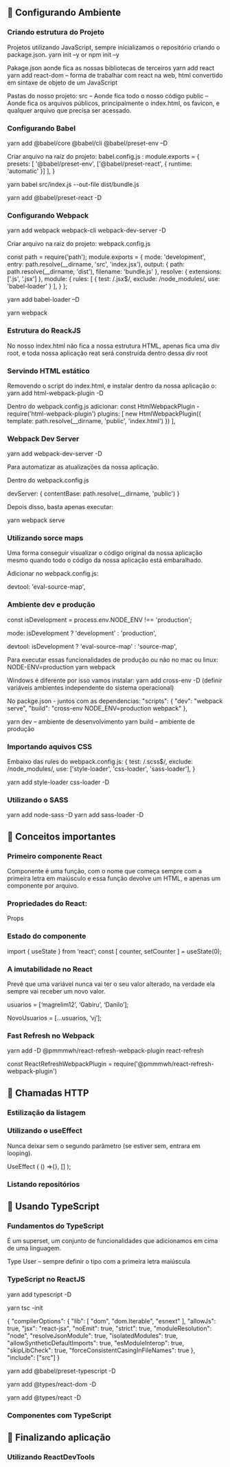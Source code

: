 ## 📝 Configurando Ambiente 

### Criando estrutura do Projeto
Projetos utilizando JavaScript, sempre inicializamos o repositório criando o package.json. 
yarn init –y or npm init –y 

Pakage.json aonde fica as nossas bibliotecas de terceiros 
yarn add react 
yarn add react-dom – forma de trabalhar com react na web, html convertido em sintaxe de objeto de um JavaScript 

Pastas do nosso projeto: 
src – Aonde fica todo o nosso código 
public – Aonde fica os arquivos públicos, principalmente o index.html, os favicon, e qualquer arquivo que precisa ser acessado. 

### Configurando Babel
yarn add @babel/core @babel/cli @babel/preset-env –D 

Criar arquivo na raíz do projeto: babel.config.js : 
module.exports = { 
presets: [ 
'@babel/preset-env', 
['@babel/preset-react', { 
runtime: 'automatic' 
}] 
], 
} 

 

yarn babel src/index.js --out-file dist/bundle.js 

yarn add @babel/preset-react -D  

### Configurando Webpack
yarn add webpack webpack-cli webpack-dev-server -D 

Criar arquivo na raiz do projeto: webpack.config.js 

const path = require('path'); 
module.exports = { 
mode: 'development', 
entry: path.resolve(__dirname, 'src', 'index.jsx'), 
output: { 
path: path.resolve(__dirname, 'dist'), 
filename: 'bundle.js' 
}, 
resolve: { 
extensions: ['.js', '.jsx'] 
}, 
module: { 
rules: [ 
{ 
test: /\.jsx$/, 
exclude: /node_modules/, 
use: 'babel-loader' 
} 
], 
} 
}; 

yarn add babel-loader –D 

yarn webpack 

### Estrutura do ReackJS
No nosso index.html não fica a nossa estrutura HTML, apenas fica uma div root, e toda nossa aplicação reat será construída dentro dessa div root 

### Servindo HTML estático
Removendo o script do index.html, e instalar dentro da nossa aplicação o: 
yarn add html-webpack-plugin -D 

Dentro do webpack.config.js adicionar: 
const HtmlWebpackPlugin - require('html-webpack-plugin') 
plugins: [ 
new HtmlWebpackPlugin({ 
template: path.resolve(__dirname, 'public', 'index.html') 
}) 
], 

### Webpack Dev Server
yarn add webpack-dev-server -D 

Para automatizar as atualizações da nossa aplicação. 

Dentro do webpack.config.js 

devServer: { 
contentBase: path.resolve(__dirname, 'public') 
} 

Depois disso, basta apenas executar: 

yarn webpack serve 

### Utilizando sorce maps
Uma forma conseguir visualizar o código original da nossa aplicação mesmo quando todo o código da nossa aplicação está embaralhado. 

Adicionar no webpack.config.js: 

devtool: 'eval-source-map', 

### Ambiente dev e produção
const isDevelopment = process.env.NODE_ENV !== 'production'; 

mode: isDevelopment ? 'development' : 'production', 

devtool: isDevelopment ? 'eval-source-map' : 'source-map', 

Para executar essas funcionalidades de produção ou não no mac ou linux: 
NODE-ENV=production yarn webpack 

Windows é diferente por isso vamos instalar: 
yarn add cross-env -D (definir variáveis ambientes independente do sistema operacional) 

No packge.json - juntos com as dependencias: 
"scripts": { 
"dev": "webpack serve", 
"build": "cross-env NODE_ENV=production webpack" 
}, 

yarn dev – ambiente de desenvolvimento 
yarn build – ambiente de produção   

### Importando aquivos CSS
Embaixo das rules do webpack.config.js: 
{ 
test: /\.scss$/, 
exclude: /node_modules/, 
use: ['style-loader', 'css-loader', 'sass-loader'], 
} 

yarn add style-loader css-loader -D 

### Utilizando o SASS
yarn add node-sass -D 
yarn add sass-loader -D 

## 📝 Conceitos importantes 

### Primeiro componente React
Componente é uma função, com o nome que começa sempre com a primeira letra em maiúsculo e essa função devolve um HTML, e apenas um componente por arquivo. 

### Propriedades do React: 
Props 

### Estado do componente
import { useState } from ‘react’; 
const [ counter, setCounter ] = useState(0); 

### A imutabilidade no React
Prevê que uma variável nunca vai ter o seu valor alterado, na verdade ela sempre vai receber um novo valor. 

usuarios = [‘magrelim12’, ‘Gabiru’, ‘Danilo’]; 

NovoUsuarios = [...usuarios, ‘vj’]; 

### Fast Refresh no Webpack
yarn add -D @pmmmwh/react-refresh-webpack-plugin react-refresh 

const ReactRefreshWebpackPlugin = require('@pmmmwh/react-refresh-webpack-plugin') 

## 📝 Chamadas HTTP 

### Estilização da listagem 

### Utilizando o useEffect 
Nunca deixar sem o segundo parâmetro (se estiver sem, entrara em looping). 

UseEffect ( () =>{}, [] ); 

### Listando repositórios 

## 📝 Usando TypeScript 

### Fundamentos do TypeScript 
É um superset, um conjunto de funcionalidades que adicionamos em cima de uma linguagem. 

Type User – sempre definir o tipo com a primeira letra maiúscula 

### TypeScript no ReactJS 
yarn add typescript -D 

yarn tsc -init 

{ 
"compilerOptions": { 
"lib": [ 
"dom", 
"dom.Iterable", 
"esnext" 
], 
"allowJs": true, 
"jsx": "react-jsx", 
"noEmit": true, 
"strict": true, 
"moduleResolution": "node", 
"resolveJsonModule": true, 
"isolatedModules": true, 
"allowSyntheticDefaultImports": true, 
"esModuleInterop": true, 
"skipLibCheck": true, 
"forceConsistentCasingInFileNames": true 
}, 
"include": ["src"] 
} 

yarn add @babel/preset-typescript -D 

yarn add @types/react-dom -D 

yarn add @types/react -D 

### Componentes com TypeScript 

## 📝 Finalizando aplicação 

### Utilizando ReactDevTools 
 

